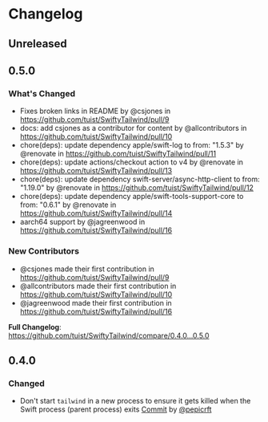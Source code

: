 # Changelog

## Unreleased

## 0.5.0

### What's Changed
* Fixes broken links in README by @csjones in https://github.com/tuist/SwiftyTailwind/pull/9
* docs: add csjones as a contributor for content by @allcontributors in https://github.com/tuist/SwiftyTailwind/pull/10
* chore(deps): update dependency apple/swift-log to from: "1.5.3" by @renovate in https://github.com/tuist/SwiftyTailwind/pull/11
* chore(deps): update actions/checkout action to v4 by @renovate in https://github.com/tuist/SwiftyTailwind/pull/13
* chore(deps): update dependency swift-server/async-http-client to from: "1.19.0" by @renovate in https://github.com/tuist/SwiftyTailwind/pull/12
* chore(deps): update dependency apple/swift-tools-support-core to from: "0.6.1" by @renovate in https://github.com/tuist/SwiftyTailwind/pull/14
* aarch64 support by @jagreenwood in https://github.com/tuist/SwiftyTailwind/pull/16

### New Contributors
* @csjones made their first contribution in https://github.com/tuist/SwiftyTailwind/pull/9
* @allcontributors made their first contribution in https://github.com/tuist/SwiftyTailwind/pull/10
* @jagreenwood made their first contribution in https://github.com/tuist/SwiftyTailwind/pull/16

**Full Changelog**: https://github.com/tuist/SwiftyTailwind/compare/0.4.0...0.5.0

## 0.4.0

### Changed

- Don't start `tailwind` in a new process to ensure it gets killed when the Swift process (parent process) exits [Commit](https://github.com/tuist/SwiftyTailwind/commit/6b0a133d6aa861d0554a0868041ef3d12cc91eec) by [@pepicrft](https://github.com/pepicrft)